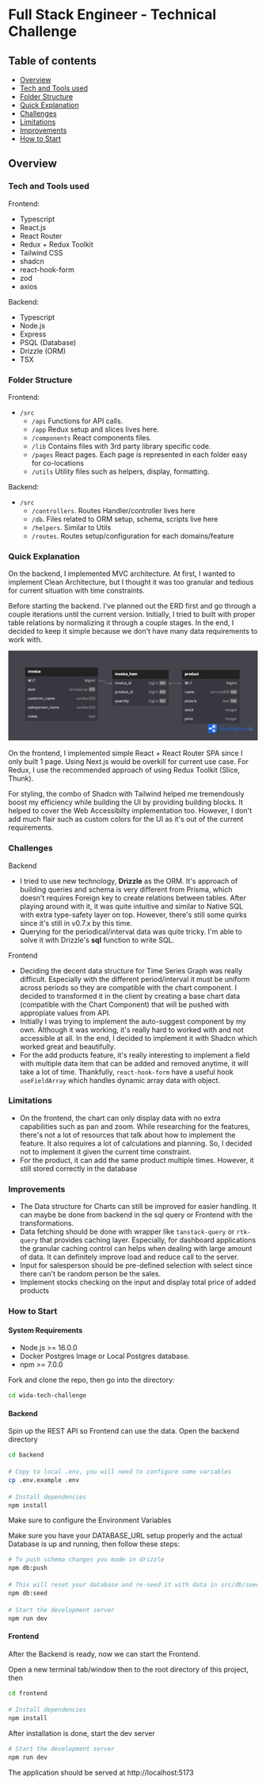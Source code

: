 # Full Stack Engineer - Technical Challenge

## Table of contents

- [Overview](#overview)
- [Tech and Tools used](#tech-and-tools-used)
- [Folder Structure](#folder-structure)
- [Quick Explanation](#quick-explanation)
- [Challenges](#challenges)
- [Limitations](#limitations)
- [Improvements](#improvements)
- [How to Start](#how-to-start)


## Overview

### Tech and Tools used
Frontend:
- Typescript
- React.js
- React Router
- Redux + Redux Toolkit
- Tailwind CSS
- shadcn
- react-hook-form
- zod
- axios

Backend:
- Typescript
- Node.js 
- Express
- PSQL (Database)
- Drizzle (ORM)
- TSX

### Folder Structure
Frontend:
- `/src`
  - `/api` Functions for API calls.
  - `/app` Redux setup and slices lives here.
  - `/components` React components files.
  - `/lib` Contains files with 3rd party library specific code.
  - `/pages` React pages. Each page is represented in each folder easy for co-locations
  - `/utils` Utility files such as helpers, display, formatting.

Backend:
- `/src`
  - `/controllers`. Routes Handler/controller lives here
  - `/db`. Files related to ORM setup, schema, scripts live here
  - `/helpers`. Similar to Utils
  - `/routes`. Routes setup/configuration for each domains/feature

### Quick Explanation
On the backend, I implemented MVC architecture. At first, I wanted to implement Clean Architecture, but I thought it was too granular and tedious for current situation with time constraints.

Before starting the backend. I've planned out the ERD first and go through a couple iterations until the current version. Initially, I tried to built with proper table relations by normalizing it through a couple stages. In the end, I decided to keep it simple because we don't have many data requirements to work with.
 
![ERD](media/ERD-V2.png)

On the frontend, I implemented simple React + React Router SPA since I only built 1 page. Using Next.js would be overkill for current use case. For Redux, I use the recommended approach of using Redux Toolkit (Slice, Thunk). 

For styling, the combo of Shadcn with Tailwind helped me tremendously boost my efficiency while building the UI by providing building blocks. It helped to cover the Web Accessibilty implementation too. However, I don't add much flair such as custom colors for the UI as it's out of the current requirements.

### Challenges
Backend
- I tried to use new technology, **Drizzle** as the ORM. It's approach of building queries and schema is very different from Prisma, which doesn't requires Foreign key to create relations between tables. After playing around with it, it was quite intuitive and similar to Native SQL with extra type-safety layer on top. However, there's still some quirks since it's still in v0.7.x by this time.
- Querying for the periodical/interval data was quite tricky. I'm able to solve it with Drizzle's **sql** function to write SQL.

Frontend
- Deciding the decent data structure for Time Series Graph was really difficult. Especially with the different period/interval it must be uniform across periods so they are compatible with the chart component. I decided to transformed it in the client by creating a base chart data (compatible with the Chart Component) that will be pushed with appropiate values from API.
-  Initially I was trying to implement the auto-suggest component by my own. Although it was working, it's really hard to worked with and not accessible at all. In the end, I decided to implement it with Shadcn which worked great and beautifully.
- For the add products feature, it's really interesting to implement a field with multiple data item that can be added and removed anytime, it will take a lot of time. Thankfully, `react-hook-form` have a useful hook `useFieldArray` which handles dynamic array data with object.

### Limitations
- On the frontend, the chart can only display data with no extra capabilities such as pan and zoom. While researching for the features, there's not a lot of resources that talk about how to implement the feature. It also requires a lot of calculations and planning. So, I decided not to implement it given the current time constraint.
- For the product, it can add the same product multiple times. However, it still stored correctly in the database

### Improvements
- The Data structure for Charts can still be improved for easier handling. It can maybe be done from backend in the sql query or Frontend with the transformations.
- Data fetching should be done with wrapper like `tanstack-query` or `rtk-query` that provides caching layer. Especially, for dashboard applications the granular caching control can helps when dealing with large amount of data. It can definitely improve load and reduce call to the server.
- Input for salesperson should be pre-defined selection with select since there can't be random person be the sales.
- Implement stocks checking on the input and display total price of added products

### How to Start

#### System Requirements
- Node.js >= 16.0.0
- Docker Postgres Image or Local Postgres database.
- npm >= 7.0.0

Fork and clone the repo, then go into the directory:

```bash
cd wida-tech-challenge
```

#### Backend
Spin up the REST API so Frontend can use the data. Open the backend directory
```bash
cd backend

# Copy to local .env, you will need to configure some variables
cp .env.example .env

# Install dependencies
npm install
```
Make sure to configure the Environment Variables

Make sure you have your DATABASE_URL setup properly and the actual Database is up and running, then follow these steps:

```bash
# To push schema changes you made in drizzle
npm db:push

# This will reset your database and re-seed it with data in src/db/seed.ts.
npm db:seed

# Start the development server
npm run dev
```

#### Frontend
After the Backend is ready, now we can start the Frontend.

Open a new terminal tab/window then to the root directory of this project, then
```bash
cd frontend

# Install dependencies
npm install
```

After installation is done, start the dev server

```bash
# Start the development server
npm run dev
```

The application should be served at http://localhost:5173

